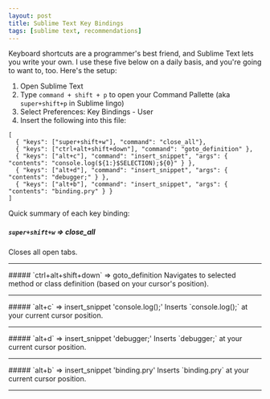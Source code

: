 ```yaml
---
layout: post
title: Sublime Text Key Bindings
tags: [sublime text, recommendations]
---
```


Keyboard shortcuts are a programmer's best friend, and Sublime Text lets you write your own. I use these five below on a daily basis, and you're going to want to, too. Here's the setup:

1. Open Sublime Text
2. Type `command + shift + p` to open your Command Pallette (aka `super+shift+p` in Sublime lingo)
3. Select Preferences: Key Bindings - User
4. Insert the following into this file:

```
[
  { "keys": ["super+shift+w"], "command": "close_all"},
  { "keys": ["ctrl+alt+shift+down"], "command": "goto_definition" },
  { "keys": ["alt+c"], "command": "insert_snippet", "args": { "contents": "console.log(${1:}$SELECTION);${0}" } },
  { "keys": ["alt+d"], "command": "insert_snippet", "args": { "contents": "debugger;" } },
  { "keys": ["alt+b"], "command": "insert_snippet", "args": { "contents": "binding.pry" } }
]
```

Quick summary of each key binding:

##### `super+shift+w` => close_all
Closes all open tabs.
<hr>
##### `ctrl+alt+shift+down` => goto_definition
Navigates to selected method or class definition (based on your cursor's position).
<hr>
##### `alt+c` => insert_snippet 'console.log();'
Inserts `console.log();` at your current cursor position.
<hr>
##### `alt+d` => insert_snippet 'debugger;'
Inserts `debugger;` at your current cursor position.
<hr>
##### `alt+b` => insert_snippet 'binding.pry'
Inserts `binding.pry` at your current cursor position.
<hr>

